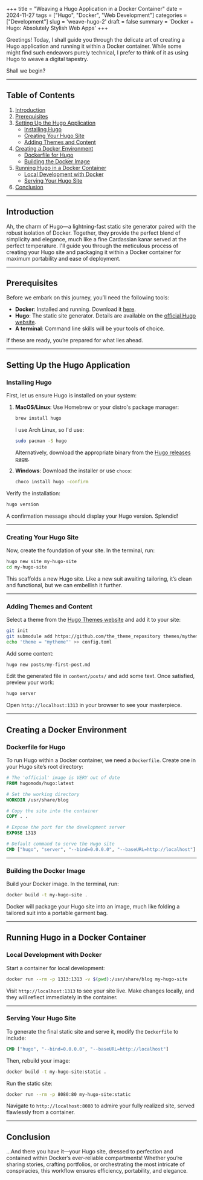+++
title = "Weaving a Hugo Application in a Docker Container"
date =  2024-11-27
tags = ["Hugo", "Docker", "Web Development"]
categories =  ["Development"]
slug = 'weave-hugo-2'
draft = false
summary = 'Docker + Hugo: Absolutely Stylish Web Apps'
+++

Greetings! Today, I shall guide you through the delicate art of creating a Hugo application and running it within a Docker container. While some might find such endeavors purely technical, I prefer to think of it as using Hugo to weave a digital tapestry. 

Shall we begin?

---

## Table of Contents

1. [Introduction](#introduction)
2. [Prerequisites](#prerequisites)
3. [Setting Up the Hugo Application](#setting-up-the-hugo-application)
   - [Installing Hugo](#installing-hugo)
   - [Creating Your Hugo Site](#creating-your-hugo-site)
   - [Adding Themes and Content](#adding-themes-and-content)
4. [Creating a Docker Environment](#creating-a-docker-environment)
   - [Dockerfile for Hugo](#dockerfile-for-hugo)
   - [Building the Docker Image](#building-the-docker-image)
5. [Running Hugo in a Docker Container](#running-hugo-in-a-docker-container)
   - [Local Development with Docker](#local-development-with-docker)
   - [Serving Your Hugo Site](#serving-your-hugo-site)
6. [Conclusion](#conclusion)

---

## Introduction

Ah, the charm of Hugo—a lightning-fast static site generator paired with the robust isolation of Docker. Together, they provide the perfect blend of simplicity and elegance, much like a fine Cardassian kanar served at the perfect temperature. I'll guide you through the meticulous process of creating your Hugo site and packaging it within a Docker container for maximum portability and ease of deployment.

---

## Prerequisites

Before we embark on this journey, you’ll need the following tools:

- **Docker**: Installed and running. Download it [here](https://www.docker.com/).
- **Hugo**: The static site generator. Details are available on the [official Hugo website](https://gohugo.io/).
- **A terminal**: Command line skills will be your tools of choice.

If these are ready, you’re prepared for what lies ahead.

---

## Setting Up the Hugo Application

### Installing Hugo

First, let us ensure Hugo is installed on your system:

1. **MacOS/Linux**: Use Homebrew or your distro's package manager:
   ```bash
   brew install hugo
   ```
   I use Arch Linux, so I'd use:
   ```bash
   sudo pacman -S hugo
   ```

   Alternatively, download the appropriate binary from the [Hugo releases page](https://github.com/gohugoio/hugo/releases).

2. **Windows**: Download the installer or use `choco`:
   ```bash
   choco install hugo -confirm
   ```

Verify the installation:
```bash
hugo version
```
A confirmation message should display your Hugo version. Splendid!

---

### Creating Your Hugo Site

Now, create the foundation of your site. In the terminal, run:
```bash
hugo new site my-hugo-site
cd my-hugo-site
```

This scaffolds a new Hugo site. Like a new suit awaiting tailoring, it’s clean and functional, but we can embellish it further.

---

### Adding Themes and Content

Select a theme from the [Hugo Themes website](https://themes.gohugo.io/) and add it to your site:
```bash
git init
git submodule add https://github.com/the_theme_repository themes/mytheme
echo 'theme = "mytheme"' >> config.toml
```

Add some content:
```bash
hugo new posts/my-first-post.md
```

Edit the generated file in `content/posts/` and add some text. Once satisfied, preview your work:
```bash
hugo server
```

Open `http://localhost:1313` in your browser to see your masterpiece.

---

## Creating a Docker Environment

### Dockerfile for Hugo

To run Hugo within a Docker container, we need a `Dockerfile`. Create one in your Hugo site’s root directory:

```dockerfile
# The 'official' image is VERY out of date
FROM hugomods/hugo:latest

# Set the working directory
WORKDIR /usr/share/blog

# Copy the site into the container
COPY . .

# Expose the port for the development server
EXPOSE 1313

# Default command to serve the Hugo site
CMD ["hugo", "server", "--bind=0.0.0.0", "--baseURL=http://localhost"]
```

---

### Building the Docker Image

Build your Docker image. In the terminal, run:
```bash
docker build -t my-hugo-site .
```

Docker will package your Hugo site into an image, much like folding a tailored suit into a portable garment bag.

---

## Running Hugo in a Docker Container

### Local Development with Docker

Start a container for local development:
```bash
docker run --rm -p 1313:1313 -v $(pwd):/usr/share/blog my-hugo-site
```

Visit `http://localhost:1313` to see your site live. Make changes locally, and they will reflect immediately in the container.

---

### Serving Your Hugo Site

To generate the final static site and serve it, modify the `Dockerfile` to include:
```dockerfile
CMD ["hugo", "--bind=0.0.0.0", "--baseURL=http://localhost"]
```

Then, rebuild your image:
```bash
docker build -t my-hugo-site:static .
```

Run the static site:
```bash
docker run --rm -p 8080:80 my-hugo-site:static
```

Navigate to `http://localhost:8080` to admire your fully realized site, served flawlessly from a container.

---

## Conclusion

...And there you have it—your Hugo site, dressed to perfection and contained within Docker’s ever-reliable compartments! Whether you’re sharing stories, crafting portfolios, or orchestrating the most intricate of conspiracies, this workflow ensures efficiency, portability, and elegance.
